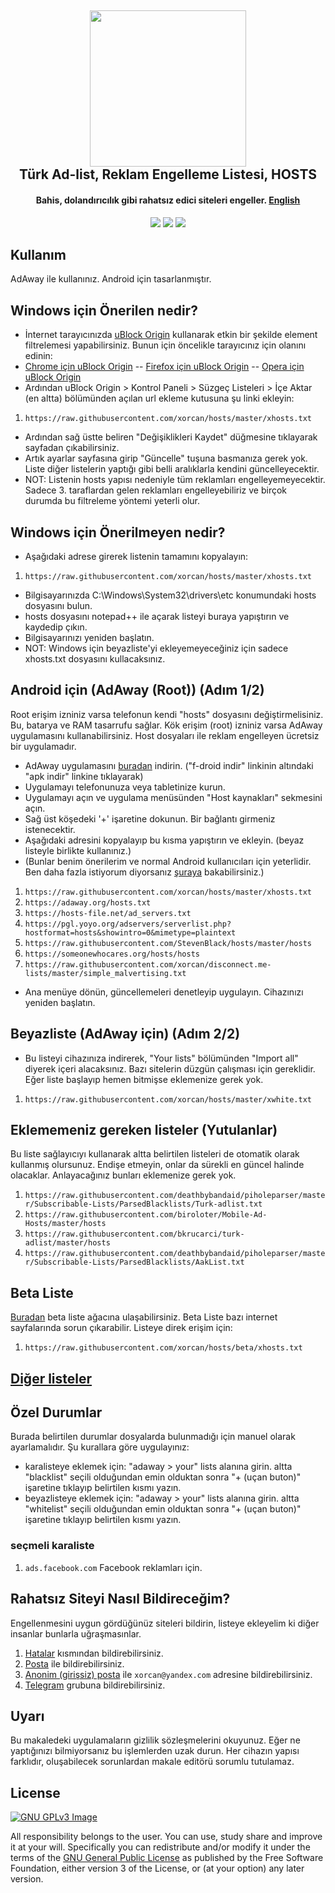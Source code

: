 <h2 align="center"><a href="https://t.me/hostsTR" alt="Rahatsız Siteler Telegram Grubu"><img src="https://raw.githubusercontent.com/xorcan/hosts/master/xorcan.hosts.logo.jpg" width="250"></a></br>
<b>Türk Ad-list, Reklam Engelleme Listesi, HOSTS</b></h2><h4 align="center">Bahis, dolandırıcılık gibi rahatsız edici siteleri engeller. <a href="https://github.com/xorcan/hosts/blob/master/README-EN.md">English</a></h4>

<p align="center"><a href="https://www.gnu.org/licenses/gpl-3.0" alt="License: GPLv3"><img src="https://img.shields.io/github/license/xorcan/hosts.svg"></a> <a href="https://www.google.com/search?&q=t%C3%BCrk+adlist+xorcan" alt="Türkçe Ad-listler"><img src="https://img.shields.io/badge/t%C3%BCrk%C3%A7e-reklam%20listesi-f44b42.svg"></a>  <a href="https://github.com/xorcan/hosts/issues" alt="Hatalar"><img src="https://img.shields.io/github/issues/xorcan/hosts.svg"></a> 

## Kullanım

AdAway ile kullanınız. Android için tasarlanmıştır.

## Windows için Önerilen nedir?

- İnternet tarayıcınızda [uBlock Origin](https://github.com/gorhill/uBlock) kullanarak etkin bir şekilde element filtrelemesi yapabilirsiniz. Bunun için öncelikle tarayıcınız için olanını edinin:
- [Chrome için uBlock Origin](https://chrome.google.com/webstore/detail/ublock-origin/cjpalhdlnbpafiamejdnhcphjbkeiagm) -- 
[Firefox için uBlock Origin](https://addons.mozilla.org/tr/firefox/addon/ublock-origin/) -- 
[Opera için uBlock Origin](https://addons.opera.com/tr/extensions/details/ublock/)
- Ardından uBlock Origin > Kontrol Paneli > Süzgeç Listeleri > İçe Aktar (en altta) bölümünden açılan url ekleme kutusuna şu linki ekleyin:
1. ```https://raw.githubusercontent.com/xorcan/hosts/master/xhosts.txt```
- Ardından sağ üstte beliren "Değişiklikleri Kaydet" düğmesine tıklayarak sayfadan çıkabilirsiniz. 
- Artık ayarlar sayfasına girip "Güncelle" tuşuna basmanıza gerek yok. Liste diğer listelerin yaptığı gibi belli aralıklarla kendini güncelleyecektir. 
- NOT: Listenin hosts yapısı nedeniyle tüm reklamları engelleyemeyecektir. Sadece 3. taraflardan gelen reklamları engelleyebiliriz ve birçok durumda bu filtreleme yöntemi yeterli olur.

## Windows için Önerilmeyen nedir?

- Aşağıdaki adrese girerek listenin tamamını kopyalayın:
1. ```https://raw.githubusercontent.com/xorcan/hosts/master/xhosts.txt```
- Bilgisayarınızda C:\Windows\System32\drivers\etc konumundaki hosts dosyasını bulun.
- hosts dosyasını notepad++ ile açarak listeyi buraya yapıştırın ve kaydedip çıkın.
- Bilgisayarınızı yeniden başlatın.
- NOT: Windows için beyazliste'yi ekleyemeyeceğiniz için sadece xhosts.txt dosyasını kullacaksınız.

## Android için (AdAway (Root)) (Adım 1/2)

Root erişim izniniz varsa telefonun kendi "hosts" dosyasını değiştirmelisiniz. Bu, batarya ve RAM tasarrufu sağlar.
Kök erişim (root) izniniz varsa AdAway uygulamasını kullanabilirsiniz. Host dosyaları ile reklam engelleyen ücretsiz bir uygulamadır.

- AdAway uygulamasını [buradan](https://f-droid.org/packages/org.adaway/) indirin. ("f-droid indir" linkinin altındaki "apk indir" linkine tıklayarak)
- Uygulamayı telefonunuza veya tabletinize kurun.
- Uygulamayı açın ve uygulama menüsünden "Host kaynakları" sekmesini açın.
- Sağ üst köşedeki '+' işaretine dokunun. Bir bağlantı girmeniz istenecektir.
- Aşağıdaki adresini kopyalayıp bu kısma yapıştırın ve ekleyin. (beyaz listeyle birlikte kullanınız.)
- (Bunlar benim önerilerim ve normal Android kullanıcıları için yeterlidir. Ben daha fazla istiyorum diyorsanız [şuraya](https://github.com/xorcan/hosts/blob/master/OTHERS.md) bakabilirsiniz.)

1. ```https://raw.githubusercontent.com/xorcan/hosts/master/xhosts.txt```
2. ```https://adaway.org/hosts.txt```
3. ```https://hosts-file.net/ad_servers.txt```
4. ```https://pgl.yoyo.org/adservers/serverlist.php?hostformat=hosts&showintro=0&mimetype=plaintext```
5. ```https://raw.githubusercontent.com/StevenBlack/hosts/master/hosts```
6. ```https://someonewhocares.org/hosts/hosts```
7. ```https://raw.githubusercontent.com/xorcan/disconnect.me-lists/master/simple_malvertising.txt```

- Ana menüye dönün, güncellemeleri denetleyip uygulayın. Cihazınızı yeniden başlatın.

## Beyazliste (AdAway için) (Adım 2/2)

- Bu listeyi cihazınıza indirerek, "Your lists" bölümünden "Import all" diyerek içeri alacaksınız. Bazı sitelerin düzgün çalışması için gereklidir. Eğer liste başlayıp hemen bitmişse eklemenize gerek yok.

1. ```https://raw.githubusercontent.com/xorcan/hosts/master/xwhite.txt```

## Eklememeniz gereken listeler (Yutulanlar)

Bu liste sağlayıcıyı kullanarak altta belirtilen listeleri de otomatik olarak kullanmış olursunuz. Endişe etmeyin, onlar da sürekli en güncel halinde olacaklar. Anlayacağınız bunları eklemenize gerek yok.

1. ```https://raw.githubusercontent.com/deathbybandaid/piholeparser/master/Subscribable-Lists/ParsedBlacklists/Turk-adlist.txt```
2. ```https://raw.githubusercontent.com/biroloter/Mobile-Ad-Hosts/master/hosts```
3. ```https://raw.githubusercontent.com/bkrucarci/turk-adlist/master/hosts```
4. ```https://raw.githubusercontent.com/deathbybandaid/piholeparser/master/Subscribable-Lists/ParsedBlacklists/AakList.txt```

## Beta Liste

[Buradan](https://github.com/xorcan/hosts/tree/beta) beta liste ağacına ulaşabilirsiniz. Beta Liste bazı internet sayfalarında sorun çıkarabilir. Listeye direk erişim için:

1. ```https://raw.githubusercontent.com/xorcan/hosts/beta/xhosts.txt```

## [Diğer listeler](https://github.com/xorcan/hosts/blob/master/OTHERS.md)

## Özel Durumlar

Burada belirtilen durumlar dosyalarda bulunmadığı için manuel olarak ayarlamalıdır. Şu kurallara göre uygulayınız:

- karalisteye eklemek için: "adaway > your" lists alanına girin. altta "blacklist" seçili olduğundan emin olduktan sonra "+ (uçan buton)" işaretine tıklayıp belirtilen kısmı yazın.
- beyazlisteye eklemek için: "adaway > your" lists alanına girin. altta "whitelist" seçili olduğundan emin olduktan sonra "+ (uçan buton)" işaretine tıklayıp belirtilen kısmı yazın.

### seçmeli karaliste

1. ```ads.facebook.com``` Facebook reklamları için.

## Rahatsız Siteyi Nasıl Bildireceğim?

Engellenmesini uygun gördüğünüz siteleri bildirin, listeye ekleyelim ki diğer insanlar bunlarla uğraşmasınlar. 

1. [Hatalar](https://github.com/xorcan/hosts/issues) kısmından bildirebilirsiniz.
2. [Posta](mailto:xorcan@yandex.com) ile bildirebilirsiniz.
3. [Anonim (girişsiz) posta](https://anonymousemail.me) ile ```xorcan@yandex.com``` adresine bildirebilirsiniz.
4. [Telegram](https://t.me/hostsTR) grubuna bildirebilirsiniz.

## Uyarı

Bu makaledeki uygulamaların gizlilik sözleşmelerini okuyunuz. Eğer ne yaptığınızı bilmiyorsanız bu işlemlerden uzak durun. Her cihazın yapısı farklıdır, oluşabilecek sorunlardan makale editörü sorumlu tutulamaz.

## License

[![GNU GPLv3 Image](https://www.gnu.org/graphics/gplv3-127x51.png)](http://www.gnu.org/licenses/gpl-3.0.en.html)  

All responsibility belongs to the user. You can use, study share and improve it at your will. Specifically you can redistribute and/or modify it under the terms of the [GNU General Public License](https://www.gnu.org/licenses/gpl.html) as published by the Free Software Foundation, either version 3 of the License, or (at your option) any later version. 
